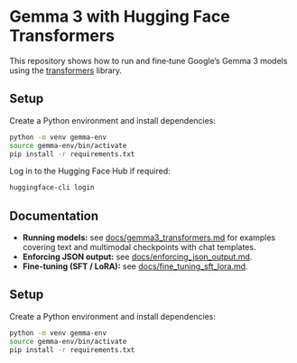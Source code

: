 # Gemma 3 with Hugging Face Transformers

This repository shows how to run and fine‑tune Google’s Gemma 3 models using the [transformers](https://github.com/huggingface/transformers) library.

## Setup

Create a Python environment and install dependencies:

```bash
python -m venv gemma-env
source gemma-env/bin/activate
pip install -r requirements.txt
```

Log in to the Hugging Face Hub if required:

```bash
huggingface-cli login
```

## Documentation

* **Running models:** see [docs/gemma3_transformers.md](docs/gemma3_transformers.md) for examples covering text and multimodal checkpoints with chat templates.
* **Enforcing JSON output:** see [docs/enforcing_json_output.md](docs/enforcing_json_output.md).
* **Fine-tuning (SFT / LoRA):** see [docs/fine_tuning_sft_lora.md](docs/fine_tuning_sft_lora.md).


## Setup

Create a Python environment and install dependencies:

```bash
python -m venv gemma-env
source gemma-env/bin/activate
pip install -r requirements.txt

